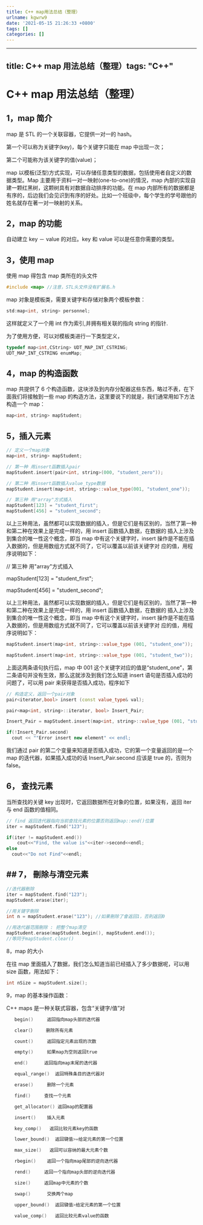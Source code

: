```yaml
---
title: C++ map用法总结（整理）
urlname: kgwrw9
date: '2021-05-15 21:26:33 +0800'
tags: []
categories: []
---
```


---

## title: C++ map 用法总结（整理）tags: "C++"

# C++ map 用法总结（整理）

## 1，map 简介

map 是 STL 的一个关联容器，它提供一对一的 hash。

第一个可以称为关键字(key)，每个关键字只能在 map 中出现一次；

第二个可能称为该关键字的值(value)；

map 以模板(泛型)方式实现，可以存储任意类型的数据，包括使用者自定义的数据类型。Map 主要用于资料一对一映射(one-to-one)的情況，map 內部的实现自建一颗红黑树，这颗树具有对数据自动排序的功能。在 map 内部所有的数据都是有序的，后边我们会见识到有序的好处。比如一个班级中，每个学生的学号跟他的姓名就存在著一对一映射的关系。

## 2，map 的功能

自动建立 key － value 的对应。key 和 value 可以是任意你需要的类型。

## 3，使用 map

使用 map 得包含 map 类所在的头文件

```cpp
#include <map> //注意，STL头文件没有扩展名.h
```

map 对象是模板类，需要关键字和存储对象两个模板参数：

```cpp
std:map<int, string> personnel;
```

这样就定义了一个用 int 作为索引,并拥有相关联的指向 string 的指针.

为了使用方便，可以对模板类进行一下类型定义，

```cpp
typedef map<int,CString> UDT_MAP_INT_CSTRING;
UDT_MAP_INT_CSTRING enumMap;
```

## 4，map 的构造函数

map 共提供了 6 个构造函数，这块涉及到内存分配器这些东西，略过不表，在下面我们将接触到一些 map 的构造方法，这里要说下的就是，我们通常用如下方法构造一个 map：

```cpp
map<int, string> mapStudent;
```

## 5，插入元素

```cpp
// 定义一个map对象
map<int, string> mapStudent;

// 第一种 用insert函數插入pair
mapStudent.insert(pair<int, string>(000, "student_zero"));

// 第二种 用insert函数插入value_type数据
mapStudent.insert(map<int, string>::value_type(001, "student_one"));

// 第三种 用"array"方式插入
mapStudent[123] = "student_first";
mapStudent[456] = "student_second";
```

以上三种用法，虽然都可以实现数据的插入，但是它们是有区别的，当然了第一种和第二种在效果上是完成一样的，用 insert 函数插入数据，在数据的 插入上涉及到集合的唯一性这个概念，即当 map 中有这个关键字时，insert 操作是不能在插入数据的，但是用数组方式就不同了，它可以覆盖以前该关键字对 应的值，用程序说明如下：

// 第三种 用"array"方式插入

mapStudent[123] = "student_first";

mapStudent[456] = "student_second";

以上三种用法，虽然都可以实现数据的插入，但是它们是有区别的，当然了第一种和第二种在效果上是完成一样的，用 insert 函数插入数据，在数据的 插入上涉及到集合的唯一性这个概念，即当 map 中有这个关键字时，insert 操作是不能在插入数据的，但是用数组方式就不同了，它可以覆盖以前该关键字对 应的值，用程序说明如下：

```cpp
mapStudent.insert(map<int, string>::value_type (001, "student_one"));

mapStudent.insert(map<int, string>::value_type (001, "student_two"));
```

上面这两条语句执行后，map 中 001 这个关键字对应的值是“student_one”，第二条语句并没有生效，那么这就涉及到我们怎么知道 insert 语句是否插入成功的问题了，可以用 pair 来获得是否插入成功，程序如下

```cpp
// 构造定义，返回一个pair对象
pair<iterator,bool> insert (const value_type& val);

pair<map<int, string>::iterator, bool> Insert_Pair;

Insert_Pair = mapStudent.insert(map<int, string>::value_type (001, "student_one"));

if(!Insert_Pair.second)
  cout << ""Error insert new element" << endl;
```

我们通过 pair 的第二个变量来知道是否插入成功，它的第一个变量返回的是一个 map 的迭代器，如果插入成功的话 Insert_Pair.second 应该是 true 的，否则为 false。

## 6， 查找元素

当所查找的关键 key 出现时，它返回数据所在对象的位置，如果沒有，返回 iter 与 end 函数的值相同。

```cpp
// find 返回迭代器指向当前查找元素的位置否则返回map::end()位置
iter = mapStudent.find("123");

if(iter != mapStudent.end())
    cout<<"Find, the value is"<<iter->second<<endl;
else
  cout<<"Do not Find"<<endl;
```

## ## 7， 刪除与清空元素

```cpp
//迭代器刪除
iter = mapStudent.find("123");
mapStudent.erase(iter);

//用关键字刪除
int n = mapStudent.erase("123"); //如果刪除了會返回1，否則返回0

//用迭代器范围刪除 : 把整个map清空
mapStudent.erase(mapStudent.begin(), mapStudent.end());
//等同于mapStudent.clear()
```

8，map 的大小

在往 map 里面插入了数据，我们怎么知道当前已经插入了多少数据呢，可以用 size 函数，用法如下：

```cpp
int nSize = mapStudent.size();
```

9，map 的基本操作函数：

C++ maps 是一种关联式容器，包含“关键字/值”对

```cpp
   begin()     返回指向map头部的迭代器

   clear(）    删除所有元素

   count()     返回指定元素出现的次数

   empty()     如果map为空则返回true

   end()      返回指向map末尾的迭代器

   equal_range()  返回特殊条目的迭代器对

   erase()     删除一个元素

   find()     查找一个元素

   get_allocator() 返回map的配置器

   insert()    插入元素

   key_comp()   返回比较元素key的函数

   lower_bound()  返回键值>=给定元素的第一个位置

   max_size()   返回可以容纳的最大元素个数

   rbegin()    返回一个指向map尾部的逆向迭代器

   rend()     返回一个指向map头部的逆向迭代器

   size()     返回map中元素的个数

   swap()      交换两个map

   upper_bound()  返回键值>给定元素的第一个位置

   value_comp()   返回比较元素value的函数
```

